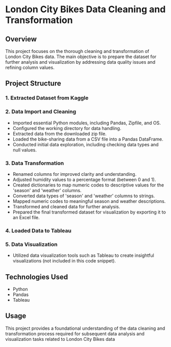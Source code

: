 # London City Bikes Data Cleaning and Transformation
## Overview
This project focuses on the thorough cleaning and transformation of London City Bikes data. The main objective is to prepare the dataset for further analysis and visualization by addressing data quality issues and refining column values.

## Project Structure
### 1. Extracted Dataset from Kaggle
### 2. Data Import and Cleaning
- Imported essential Python modules, including Pandas, Zipfile, and OS.
- Configured the working directory for data handling.
- Extracted data from the downloaded zip file.
- Loaded the bike-sharing data from a CSV file into a Pandas DataFrame.
- Conducted initial data exploration, including checking data types and null values.
### 3. Data Transformation
- Renamed columns for improved clarity and understanding.
- Adjusted humidity values to a percentage format (between 0 and 1).
- Created dictionaries to map numeric codes to descriptive values for the 'season' and 'weather' columns.
- Converted data types of 'season' and 'weather' columns to strings.
- Mapped numeric codes to meaningful season and weather descriptions.
- Transformed and cleaned data for further analysis.
- Prepared the final transformed dataset for visualization by exporting it to an Excel file.
### 4. Loaded Data to Tableau 
### 5. Data Visualization
- Utilized data visualization tools such as Tableau to create insightful visualizations (not included in this code snippet).
## Technologies Used
- Python
- Pandas
- Tableau
## Usage
This project provides a foundational understanding of the data cleaning and transformation process required for subsequent data analysis and visualization tasks related to London City Bikes data

